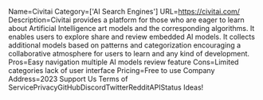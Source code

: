 Name=Civitai
Category=['AI Search Engines']
URL=https://civitai.com/
Description=Civitai provides a platform for those who are eager to learn about Artificial Intelligence art models and the corresponding algorithms. It enables users to explore share and review embedded AI models. It collects additional models based on patterns and categorization encouraging a collaborative atmosphere for users to learn and any kind of development.
Pros=Easy navigation multiple AI models review feature
Cons=Limited categories lack of user interface
Pricing=Free to use
Company Address=2023 Support Us Terms of ServicePrivacyGitHubDiscordTwitterRedditAPIStatus Ideas!

